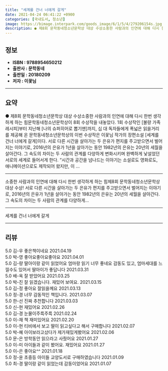 ```yaml
---
title: "세계를 건너 너에게 갈게"
date: 2021-04-24 06:41:22 +0900
categories: [국내도서, 청소년]
image: https://bimage.interpark.com/goods_image/6/1/5/4/279206154s.jpg
description: ● 제8회 문학동네청소년문학상 대상 수상소중한 사람과의 인연에 대해 다시 한번 생각하게 하는 힘문학동네청소년문학상이 8회 수상작을 내놓았다. 1회 수상작인 [불량 가족 레시피]부터 지난해 [나의 슈퍼히어로 뽑기맨]까지, 십 대 독자들에게 폭넓은 읽을거리를 제공해 온 문학동네청소년문학상
---
```


## **정보**

- **ISBN : 9788954650212**
- **출판사 : 문학동네**
- **출판일 : 20180209**
- **저자 : 이꽃님**

------



## **요약**

●  제8회 문학동네청소년문학상 대상 수상소중한 사람과의 인연에 대해 다시 한번 생각하게 하는 힘문학동네청소년문학상이 8회 수상작을 내놓았다. 1회 수상작인 [불량 가족 레시피]부터 지난해 [나의 슈퍼히어로 뽑기맨]까지, 십 대 독자들에게 폭넓은 읽을거리를 제공해 온 문학동네청소년문학상의 이번 수상작은 이꽃님 작가의 장편소설 [세계를 건너 너에게 갈게]이다. 서로 다른 시간을 살아가는 두 은유가 편지를 주고받으면서 벌어지는 이야기로, 2016년의 은유가 1년을 살아가는 동안 1982년의 은유는 20년의 세월을 살아간다. 그 속도의 차이는 두 사람의 관계를 다양하게 변화시키며 완벽하게 낯설었던 서로의 세계로 들어서게 한다. “시간과 공간을 넘나드는 이야기는 소설로도 영화로도, 애니메이션으로도 제작되어 왔지만, 이 ...

------

소중한 사람과의 인연에 대해 다시 한번 생각하게 하는 힘제8회 문학동네청소년문학상 대상 수상! 서로 다른 시간을 살아가는 두 은유가 편지를 주고받으면서 벌어지는 이야기로, 2016년의 은유가 1년을 살아가는 동안 1982년의 은유는 20년의 세월을 살아간다. 그 속도의 차이는 두 사람의 관계를 다양하게... 

------


세계를 건너 너에게 갈게 

------


## **리뷰** 

5.0 김-우 좋은책이네요 2021.04.19 <br/>5.0 박-영 좋아요좋아요좋아요 2021.04.01 <br/>5.0 김-량 딸아이랑 같이 읽었어요
엄마랑 읽기 너무 좋네요
감동도 있고, 엄마세대를 느낄수도 있어서 딸아이가 좋답니다 2021.03.31 <br/>5.0 배-옥 잘 받았어요 2021.03.25 <br/>5.0 박-진 잘 읽겠습니다. 재밌어 보여요. 2021.03.15 <br/>5.0 김-정 좋아요 잘읽을께요 2021.03.13 <br/>5.0 정-경 너무 감동적인 책입니다. 2021.03.07 <br/>5.0 한-선 진짜 추천합니다 2021.03.03 <br/>5.0 신-현 재밌어요  2021.02.26 <br/>5.0 김-경 눈물이주륵주륵 2021.02.24 <br/>5.0 이-재 책 재미있어요 2021.02.20 <br/>5.0 이-현 티비에서 보고  딸이 읽고싶다고 해서  구매합니다 2021.02.07 <br/>5.0 박-혜 아이보라고샀다가 제가재밌게봤어요 2021.02.06 <br/>5.0 문-은 방학동안 읽으라고 사줬어요 2021.01.27 <br/>5.0 이-미 아이들과 같이 봤어요.
재밌어요 2021.01.27 <br/>5.0 이-은 좋아요^^ 2021.01.18 <br/>5.0 정-윤 초중등 아이들 교양도서로 구매하였습니다  2021.01.09 <br/>5.0 최-경 딸이랑 같이 읽었는데
감동이었어요 2021.01.07 <br/>